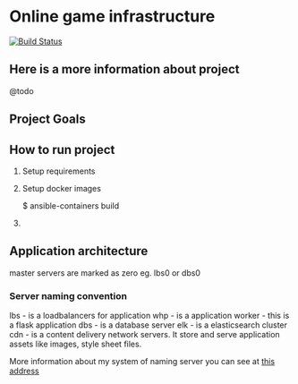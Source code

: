 # Online game infrastructure


[![Build Status](https://travis-ci.org/srebrny/online-game-infrastructure.svg?branch=master)](https://travis-ci.org/srebrny/online-game-infrastructure)

## Here is a more information about project

@todo


## Project Goals


## How to run project

1) Setup requirements
2) Setup docker images


    $ ansible-containers build
    
3) 


## Application architecture

master servers are marked as zero eg. lbs0 or dbs0


### Server naming convention

lbs - is a loadbalancers for application
whp - is a application worker - this is a flask application
dbs - is a database server 
elk - is a elasticsearch cluster 
cdn - is a content delivery network servers. It store and serve application assets like images, style sheet files. 

More information about my system of naming server you can see at [this address](https://www.srebniak.pl/watki-tematyczne/server-naming-conventions/)